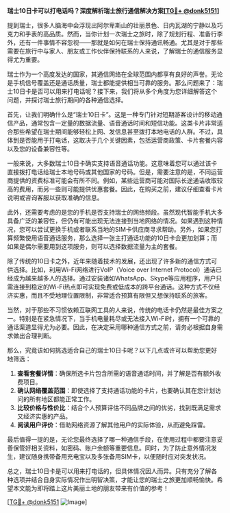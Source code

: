 **瑞士10日卡可以打电话吗？深度解析瑞士旅行通信解决方案[[TG💪+ @donk5151](https://t.me/s/donk5151)]**

提到瑞士，很多人脑海中会浮现出阿尔卑斯山的壮丽景色、日内瓦湖的宁静以及巧克力和手表的高品质。然而，当你计划一次瑞士之旅时，除了规划行程、准备行李外，还有一件事情不容忽视——那就是如何在瑞士保持通讯畅通。尤其是对于那些需要在旅行中与家人、朋友或工作伙伴保持联系的人来说，了解瑞士的通信服务显得尤为重要。

瑞士作为一个高度发达的国家，其通信网络在全球范围内都享有良好的声誉。无论是手机信号覆盖还是通话质量，瑞士都能提供相当可靠的服务。那么问题来了：瑞士10日卡是否可以用来打电话呢？接下来，我们将从多个角度为您详细解答这个问题，并探讨瑞士旅行期间的各种通信选择。

首先，让我们明确什么是“瑞士10日卡”。这是一种专门针对短期游客设计的移动通信产品，通常包含一定量的数据流量、语音通话时间和短信功能。这类卡片非常适合那些希望在瑞士期间能够轻松上网、发信息甚至拨打本地电话的人群。不过，具体到是否能用于打电话，这取决于几个关键因素，包括运营商政策、卡片套餐内容以及您的设备兼容性等。

一般来说，大多数瑞士10日卡确实支持语音通话功能。这意味着您可以通过该卡直接拨打电话给瑞士本地号码或其他国家的号码。但是，需要注意的是，不同运营商提供的资费标准可能会有所不同。例如，某些运营商可能对国际长途通话收取较高的费用，而另一些则可能提供优惠套餐。因此，在购买之前，建议仔细查看卡片说明或咨询客服以获取准确的信息。

此外，还需要考虑的是您的手机是否支持瑞士的网络频段。虽然现代智能手机大多具备广泛的兼容性，但仍有可能出现无法连接到当地网络的情况。如果遇到这种情况，您可以尝试更换手机或者联系当地的SIM卡供应商寻求帮助。另外，如果您打算频繁使用语音通话服务，那么选择一张主打通话功能的10日卡会更加划算；而如果是偶尔需要用到这项服务，则可以选择数据流量为主的套餐。

除了传统的10日卡之外，近年来随着技术的发展，还出现了许多新的通信方式可供选择。比如，利用Wi-Fi网络进行VoIP（Voice over Internet Protocol）通话已经成为越来越多人的选择。通过安装诸如WhatsApp、Skype等应用程序，用户只需连接到稳定的Wi-Fi热点即可实现免费或低成本的跨平台通话。这种方式不仅经济实惠，而且不受地理位置限制，非常适合预算有限但又想保持联系的旅客。

当然，对于那些不习惯依赖互联网工具的人来说，传统的电话卡仍然是最佳方案之一。特别是在紧急情况下，当手机电量耗尽或无法接入Wi-Fi时，拥有一个可靠的通话渠道显得尤为必要。因此，在决定采用哪种通信方式之前，请务必根据自身需求做出合理判断。

那么，究竟该如何挑选适合自己的瑞士10日卡呢？以下几点或许可以帮助您更好地筛选：

1. **查看套餐详情**：确保所选卡片包含所需的语音通话时间，并了解是否有额外收费项目。
2. **确认网络覆盖范围**：即使选择了支持通话功能的卡片，也要确认其在您计划访问的所有地区都能正常工作。
3. **比较价格与性价比**：结合个人预算评估不同品牌之间的优劣，找到既满足需求又经济实惠的产品。
4. **阅读用户评价**：借助网络资源了解其他用户的实际体验，从而避免踩雷。

最后值得一提的是，无论您最终选择了哪一种通信手段，在使用过程中都要注意妥善保管好相关资料，如密码、账户余额等重要信息。同时，为了防止意外情况发生，建议随身携带备用充电宝以及多张备用SIM卡，以便随时应对突发状况。

总之，瑞士10日卡是可以用来打电话的，但具体情况因人而异。只有充分了解各种选项并结合自身实际情况作出明智决策，才能让您的瑞士之旅更加顺畅愉快。希望本文能为即将踏上这片美丽土地的朋友带来有价值的参考！

[[TG💪+ @donk5151](https://t.me/s/donk5151) ![Image](https://i.postimg.cc/rwNCRYN7/Snipaste-2025-04-30-17-27-05.png)]